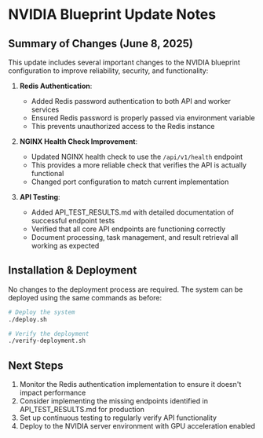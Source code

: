 # NVIDIA Blueprint Update Notes

## Summary of Changes (June 8, 2025)

This update includes several important changes to the NVIDIA blueprint configuration to improve reliability, security, and functionality:

1. **Redis Authentication**:
   - Added Redis password authentication to both API and worker services
   - Ensured Redis password is properly passed via environment variable
   - This prevents unauthorized access to the Redis instance

2. **NGINX Health Check Improvement**:
   - Updated NGINX health check to use the `/api/v1/health` endpoint
   - This provides a more reliable check that verifies the API is actually functional
   - Changed port configuration to match current implementation

3. **API Testing**:
   - Added API_TEST_RESULTS.md with detailed documentation of successful endpoint tests
   - Verified that all core API endpoints are functioning correctly
   - Document processing, task management, and result retrieval all working as expected

## Installation & Deployment

No changes to the deployment process are required. The system can be deployed using the same commands as before:

```bash
# Deploy the system
./deploy.sh

# Verify the deployment
./verify-deployment.sh
```

## Next Steps

1. Monitor the Redis authentication implementation to ensure it doesn't impact performance
2. Consider implementing the missing endpoints identified in API_TEST_RESULTS.md for production
3. Set up continuous testing to regularly verify API functionality
4. Deploy to the NVIDIA server environment with GPU acceleration enabled